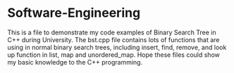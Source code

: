 # Software-Engineering
This is a file to demonstrate my code examples of Binary Search Tree in C++ during University.
The bst.cpp file contains lots of functions that are using in normal binary search trees,
including insert, find, remove, and look up function in list, map and unordered_map.
Hope these files could show my basic knowledge to the C++ programming.
